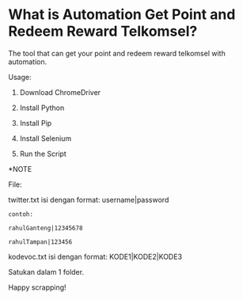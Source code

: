# What is Automation Get Point and Redeem Reward Telkomsel?

The tool that can get your point and redeem reward telkomsel with automation.

Usage:

1. Download ChromeDriver

2. Install Python

3. Install Pip

4. Install Selenium

5. Run the Script


*NOTE

File: 

twitter.txt
    isi dengan format: username|password
  
    contoh: 
  
    rahulGanteng|12345678
  
    rahulTampan|123456
      
kodevoc.txt
    isi dengan format: KODE1|KODE2|KODE3
  

Satukan dalam 1 folder.



Happy scrapping!
      
      
